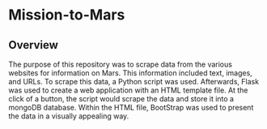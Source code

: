 # Mission-to-Mars

## Overview
The purpose of this repository was to scrape data from the various websites for information on Mars. This information included text, images, and URLs. To scrape this data, a Python script was used. Afterwards, Flask was used to create a web application with an HTML template file. At the click of a button, the script would scrape the data and store it into a mongoDB database. Within the HTML file, BootStrap was used to present the data in a visually appealing way.
